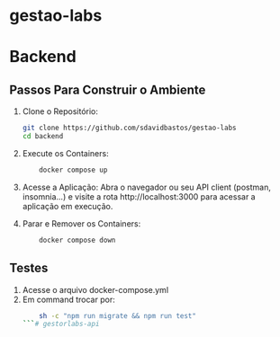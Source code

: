 # gestao-labs

# Backend

## Passos Para Construir o Ambiente

1. Clone o Repositório:
    ```bash
    git clone https://github.com/sdavidbastos/gestao-labs
    cd backend
    ```

2. Execute os Containers:
    ```bash 
        docker compose up
    ```

3. Acesse a Aplicação:
    Abra o navegador ou seu API client (postman, insomnia...) e visite a rota http://localhost:3000 para acessar a aplicação em execução.

4. Parar e Remover os Containers:
    ```bash 
        docker compose down
    ```

## Testes
1. Acesse o arquivo docker-compose.yml
2. Em command trocar por: 
    ```bash 
        sh -c "npm run migrate && npm run test"
    ```# gestorlabs-api
